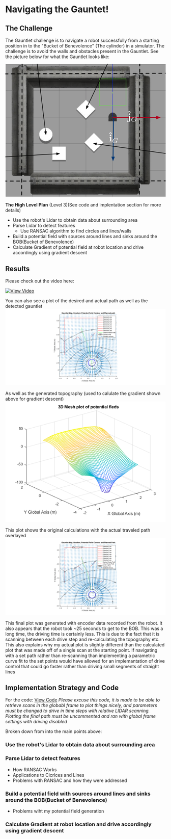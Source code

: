 # Navigating the Gauntet!
## The Challenge
The Gauntlet challenge is to navigate a robot successfully from a starting position in to the "Bucket of Benevolence" (The cylinder) in a simulator. The challenge is to avoid the walls and obstacles present in the Gauntlet. See the picture below for what the Gauntlet looks like:

![Gauntlet Top View](/gauntlet/pics/gauntletTop.PNG)


__The High Level Plan__ (Level 3)(See code and implentation section for more details)
* Use the robot's Lidar to obtain data about surrounding area
* Parse Lidar to detect features
    * Use RANSAC algorithm to find circles and lines/walls
* Build a potential field with sources around lines and sinks around the BOB(Bucket of Benevolence)
* Calculate Gradient of potential field at robot location and drive accordingly using gradient descent

## Results
Please check out the video here:

[![View Video](http://img.youtube.com/vi/B3F49UcYbRM/0.jpg)](http://www.youtube.com/watch?v=B3F49UcYbRM "Navigating the Gauntlet")

You can also see a plot of the desired and actual path as well as the detected gauntlet 
![Gauntlet Mapping](/gauntlet/pics/gauntletMapping.png)

As well as the generated topography (used to calulate the gradient shown above for gradient descent)
![3d Generated Map](/gauntlet/pics/Gauntlet%20Mesh.png)

This plot shows the original calculations with the actual traveled path overlayed
![3d Generated Map](/gauntlet/pics/actualpath.png)

This final plot was generated with encoder data recorded from the robot. It also appears that the robot took ~25 seconds to get to the BOB. This was a long time, the driving time is certainly less. This is due to the fact that it is scanning between each drive step and re-calculating the topography etc. This also explains why my actual plot is slightly different than the calculated plot that was made off of a single scan at the starting point. If navigating with a set path rather than re-scanning than implementing a parametric curve fit to the set points would have allowed for an implemantation of drive control that could go faster rather than driving small segments of straight lines 


## Implementation Strategy and Code
For the code: [View Code](/gauntlet/gauntletNav.m)
*Please excuse this code, it is made to be able to retrieve scans in the globabl frame to plot things nicely, and parameters must be changed to drive in time steps with relative LIDAR scanning. Plotting the final path must be uncommented and ran with global frame settings with driving disabled*

Broken down from into the main points above:
### Use the robot's Lidar to obtain data about surrounding area

### Parse Lidar to detect features
* How RANSAC Works
* Applications to Cicrlces and Lines
* Problems with RANSAC and how they were addressed
    
### Build a potential field with sources around lines and sinks around the BOB(Bucket of Benevolence)
* Problems wiht my potential field generation

### Calculate Gradient at robot location and drive accordingly using gradient descent


